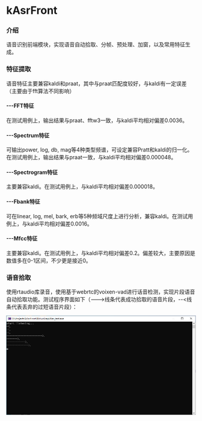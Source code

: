 # kAsrFront

### 介绍
语音识别前端模块，实现语音自动拾取、分帧、预处理、加窗，以及常用特征生成。

### 特征提取
语音特征主要兼容kaldi和praat，其中与praat匹配度较好，与kaldi有一定误差（主要由于fft算法不同影响）

#### ---FFT特征
在测试用例上，输出结果与praat、fftw3一致，与kaldi平均相对偏差0.0036。

#### ---Spectrum特征
可输出power, log, db, mag等4种类型频谱，可设定兼容Pratt和kaldi的归一化。在测试用例上，输出结果与praat一致，与kaldi平均相对偏差0.000048。

#### ---Spectrogram特征
主要兼容kaldi。在测试用例上，与kaldi平均相对偏差0.000018。

#### ---Fbank特征
可在linear, log, mel, bark, erb等5种频域尺度上进行分析，兼容kaldi。在测试用例上，与kaldi平均相对偏差0.0016。

#### ---Mfcc特征
主要兼容kaldi。在测试用例上，与kaldi平均相对偏差0.2。偏差较大，主要原因是数值多在0-1区间，不少更是接近0。

### 语音拾取
使用rtaudio库录音，使用基于webrtc的voixen-vad进行话音检测，实现片段语音自动拾取功能。测试程序界面如下（--->线条代表成功拾取的语音片段，--<线条代表丢弃的过短语音片段）：

![演示界面](screenshots/voicepicker.png)
